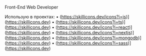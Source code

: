 Front-End Web Developer

Использую в проектах:
• (https://skillicons.dev/icons?i=js)](https://skillicons.dev)
• (https://skillicons.dev/icons?i=ts)](https://skillicons.dev)
• (https://skillicons.dev/icons?i=react)](https://skillicons.dev)
• (https://skillicons.dev/icons?i=nextjs)](https://skillicons.dev)
• (https://skillicons.dev/icons?i=mongodb)](https://skillicons.dev)
• (https://skillicons.dev/icons?i=sass)](https://skillicons.dev)

